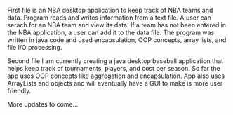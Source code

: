 First file is an NBA desktop application to keep track of NBA teams and data.  Program reads and writes information from a text file.  A user can serach for an NBA team and view its data.  If a team has not been entered in the NBA application, a user can add it to the data file.  The program was written in java code and used encapsulation, OOP concepts, array lists, and file I/O processing. 


Second file I am currently creating a java desktop baseball application that helps keep track of tournaments, players, and cost per season.  So far the app uses OOP concepts like aggregation and encapsulation.  App also uses ArrayLists and objects and will eventually have a GUI to make is more user friendly.  

More updates to come...
